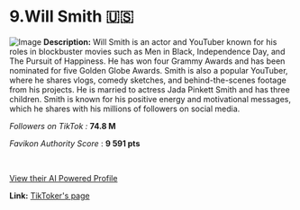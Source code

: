 # 9.Will Smith 🇺🇸
![Image](https://cdn.prod.website-files.com/5fdb2fcbe8cb905cd95d758f/676b1d00674000644f7eae93_676b1424c0d757284513d49c_Will%2520Smith.png)
**Description:** Will Smith is an actor and YouTuber known for his roles in blockbuster movies such as Men in Black, Independence Day, and The Pursuit of Happiness. He has won four Grammy Awards and has been nominated for five Golden Globe Awards. Smith is also a popular YouTuber, where he shares vlogs, comedy sketches, and behind-the-scenes footage from his projects. He is married to actress Jada Pinkett Smith and has three children. Smith is known for his positive energy and motivational messages, which he shares with his millions of followers on social media.

‍*Followers on TikTok :* **74.8 M**

*Favikon Authority Score* : **9 591 pts**

‍

[View their AI Powered Profile](https://app.favikon.com/profile/63913978cd0cc5bb11abbe33/content/)

**Link:** [TikToker's page](https://www.tiktok.com/@willsmith)

